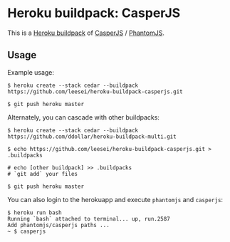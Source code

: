 Heroku buildpack: CasperJS
=======================

This is a [Heroku buildpack](http://devcenter.heroku.com/articles/buildpacks) of [CasperJS](http://casperjs.org) / [PhantomJS](http://phantomjs.org/).

Usage
-----

Example usage:

    $ heroku create --stack cedar --buildpack https://github.com/leesei/heroku-buildpack-casperjs.git

    $ git push heroku master

Alternately, you can cascade with other buildpacks:

    $ heroku create --stack cedar --buildpack https://github.com/ddollar/heroku-buildpack-multi.git

    $ echo https://github.com/leesei/heroku-buildpack-casperjs.git > .buildpacks

    # echo [other buildpack] >> .buildpacks
    # `git add` your files

    $ git push heroku master

You can also login to the herokuapp and execute `phantomjs` and `casperjs`:

    $ heroku run bash
    Running `bash` attached to terminal... up, run.2587
    Add phantomjs/casperjs paths ...
    ~ $ casperjs





